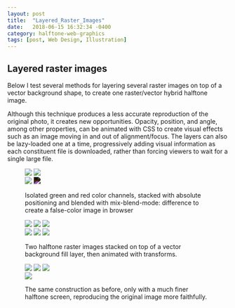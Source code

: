 ```yaml
---
layout: post
title:  "Layered_Raster_Images"
date:   2018-06-15 16:32:34 -0400
category: halftone-web-graphics
tags: [post, Web Design, Illustration]
---
```

<div class="post-info">
  <div class="headline">
    <h2>Layered raster images</h2>
  </div>
  <div class="post-intro">
    <p>Below I test several methods for layering several raster images on top of a vector background shape, to create one raster/vector hybrid halftone image.</p>
    <p>Although this technique produces a less accurate reproduction of the original photo, it creates new opportunities. Opacity, position, and angle, among other properties, can be animated with CSS to create visual effects such as an image moving in and out of alignment/focus. The layers can also be lazy-loaded one at a time, progressively adding visual information as each constituent file is downloaded, rather than forcing viewers to wait for a single large file.</p>
  </div>
</div>
<figure class="img-grid eigths">
  <div class="empty one-fourth"></div>
  <img class="one-fourth" src="/assets/media/hwg/false-green.png">
  <img class="one-fourth" src="/assets/media/hwg/false-red.png">
  <div class="empty one-fourth"></div>
  <div class="empty one-fourth"></div>
  <div class="img-stack one-half">
    <img src="/assets/media/hwg/false-green.png" style="animation: layer-split-2 5s ease-in infinite;">
    <img src="/assets/media/hwg/false-red.png" style="animation: layer-split-1 5s ease-in infinite; mix-blend-mode: difference;">
  </div>
  <div class="empty"></div>
  <figcaption><p>Isolated green and red color channels, stacked with absolute positioning and blended with mix-blend-mode: difference to create a false-color image in browser</p></figcaption>
</figure>
<figure class="img-grid eigths">
  <div class="empty"></div>
  <img class="one-fourth" src="/assets/media/hwg/base75.svg">
  <img class="one-fourth" src="/assets/media/hwg/shadows75-45d.png">
  <img class="one-fourth" src="/assets/media/hwg/highlights75-15d.png">
  <div class="empty"></div>
  <div class="empty one-fourth"></div>
  <div class="img-stack one-half">
    <img src="/assets/media/hwg/base75.svg">
    <img src="/assets/media/hwg/shadows75-45d.png" style="animation: wobble-1 8s ease infinite;">
    <img src="/assets/media/hwg/highlights75-15d.png" style="animation: wobble-2 8s ease infinite;">
  </div>
  <figcaption><p>Two halftone raster images stacked on top of a vector background fill layer, then animated with transforms.</p></figcaption>
</figure>
<figure class="img-grid eigths">
  <div class="empty"></div>
  <img class="one-fourth" src="/assets/media/hwg/base75.svg">
  <img class="one-fourth" src="/assets/media/hwg/shadows250-15d.png">
  <img class="one-fourth" src="/assets/media/hwg/highlights250-75d.png">
  <div class="empty"></div>
  <div class="empty one-fourth"></div>
  <img class="one-half" src="/assets/media/hwg/full3.svg">
  <figcaption>
    <p>The same construction as before, only with a much finer halftone screen, reproducing the original image more faithfully.</p>
  </figcaption>
</figure>
